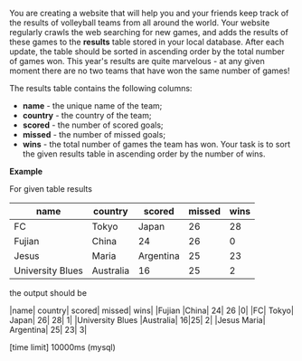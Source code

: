 You are creating a website that will help you and your friends keep track of the results of volleyball teams from all around the world. Your website regularly crawls the web searching for new games, and adds the results of these games to the **results** table stored in your local database. After each update, the table should be sorted in ascending order by the total number of games won. This year's results are quite marvelous - at any given moment there are no two teams that have won the same number of games!

The results table contains the following columns:

* **name** - the unique name of the team;
* **country** - the country of the team;
* **scored** - the number of scored goals;
* **missed** - the number of missed goals;
* **wins** - the total number of games the team has won.
Your task is to sort the given results table in ascending order by the number of wins.

**Example**

For given table results

|name|	country|	scored|	missed	|wins|
|---|---|---|---|---|
|FC |Tokyo|	Japan|	26|	28	|1|
|Fujian	|China|	24	|26|	0|
|Jesus |Maria|	Argentina|	25|	23|	3|
|University Blues|	Australia	|16	|25|	2|

the output should be

|name|	country|	scored|	missed|	wins|
|Fujian	|China|	24|	26	|0|
|FC| Tokyo|	Japan|	26|	28|	1|
|University Blues	|Australia|	16|25|	2|
|Jesus Maria|	Argentina|	25|	23|	3|

[time limit] 10000ms (mysql)
